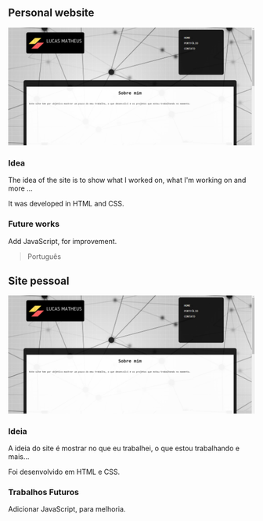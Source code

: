 ## Personal website

![](media/foto.PNG)

### Idea

The idea of the site is to show what I worked on, what I'm working on and more ...

It was developed in HTML and CSS.

### Future works

Add JavaScript, for improvement.

> Português

## Site pessoal

![](media/foto.PNG)

### Ideia

A ideia do site é mostrar no que eu trabalhei, o que estou trabalhando e mais...

Foi desenvolvido em HTML e CSS.

### Trabalhos Futuros

Adicionar JavaScript, para melhoria.

